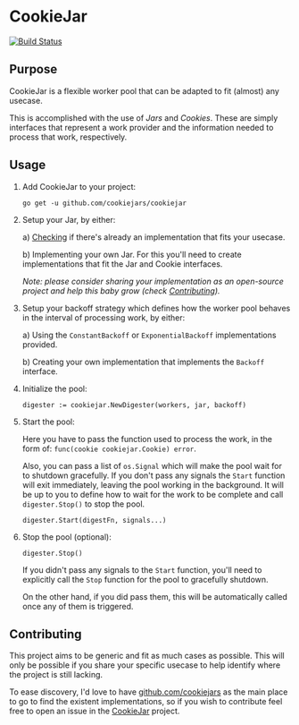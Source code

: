 # CookieJar

[![Build Status](https://travis-ci.org/cookiejars/cookiejar.svg?branch=master)](https://travis-ci.org/cookiejars/cookiejar)

## Purpose

CookieJar is a flexible worker pool that can be adapted to fit (almost) any usecase.

This is accomplished with the use of _Jars_ and _Cookies_. These are simply interfaces that represent a work provider
and the information needed to process that work, respectively.

## Usage

1. Add CookieJar to your project:

   `go get -u github.com/cookiejars/cookiejar`

2. Setup your Jar, by either:

   a) [Checking](https://github.com/cookiejars) if there's already an implementation that fits your usecase.

   b) Implementing your own Jar. For this you'll need to create implementations that fit the Jar and Cookie interfaces.

   _Note: please consider sharing your implementation as an open-source project and help this baby grow
   (check [Contributing](http://github.com/cookiejars/cookiejar#contributing))._

3. Setup your backoff strategy which defines how the worker pool behaves in the interval of processing work, by either:

   a) Using the `ConstantBackoff` or `ExponentialBackoff` implementations provided.

   b) Creating your own implementation that implements the `Backoff` interface.

4. Initialize the pool:

    ```golang
    digester := cookiejar.NewDigester(workers, jar, backoff)
    ```

5. Start the pool:

    Here you have to pass the function used to process the work, in the form of: `func(cookie cookiejar.Cookie) error`.

    Also, you can pass a list of `os.Signal` which will make the pool wait for to shutdown gracefully.
    If you don't pass any signals the `Start` function will exit immediately, leaving the pool working in the
    background. It will be up to you to define how to wait for the work to be complete and
    call `digester.Stop()` to stop the pool.

    ```golang
    digester.Start(digestFn, signals...)
    ```

6. Stop the pool (optional):

    ```golang
    digester.Stop()
    ```

   If you didn't pass any signals to the `Start` function, you'll need to explicitly call the `Stop` function for the
   pool to gracefully shutdown.

   On the other hand, if you did pass them, this will be automatically called once any of them is triggered.

## Contributing

This project aims to be generic and fit as much cases as possible. This will only be possible if you share your
specific usecase to help identify where the project is still lacking.

To ease discovery, I'd love to have [github.com/cookiejars](https://github.com/cookiejars) as the main place to go to
find the existent implementations, so if you wish to contribute feel free to open an issue in the
[CookieJar](https://github.com/cookiejars/cookiejar) project.
